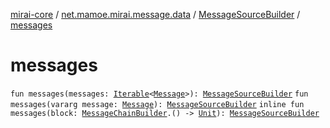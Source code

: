 [mirai-core](../../index.md) / [net.mamoe.mirai.message.data](../index.md) / [MessageSourceBuilder](index.md) / [messages](./messages.md)

# messages

`fun messages(messages: `[`Iterable`](https://kotlinlang.org/api/latest/jvm/stdlib/kotlin.collections/-iterable/index.html)`<`[`Message`](../-message/index.md)`>): `[`MessageSourceBuilder`](index.md)
`fun messages(vararg message: `[`Message`](../-message/index.md)`): `[`MessageSourceBuilder`](index.md)
`inline fun messages(block: `[`MessageChainBuilder`](../-message-chain-builder/index.md)`.() -> `[`Unit`](https://kotlinlang.org/api/latest/jvm/stdlib/kotlin/-unit/index.html)`): `[`MessageSourceBuilder`](index.md)